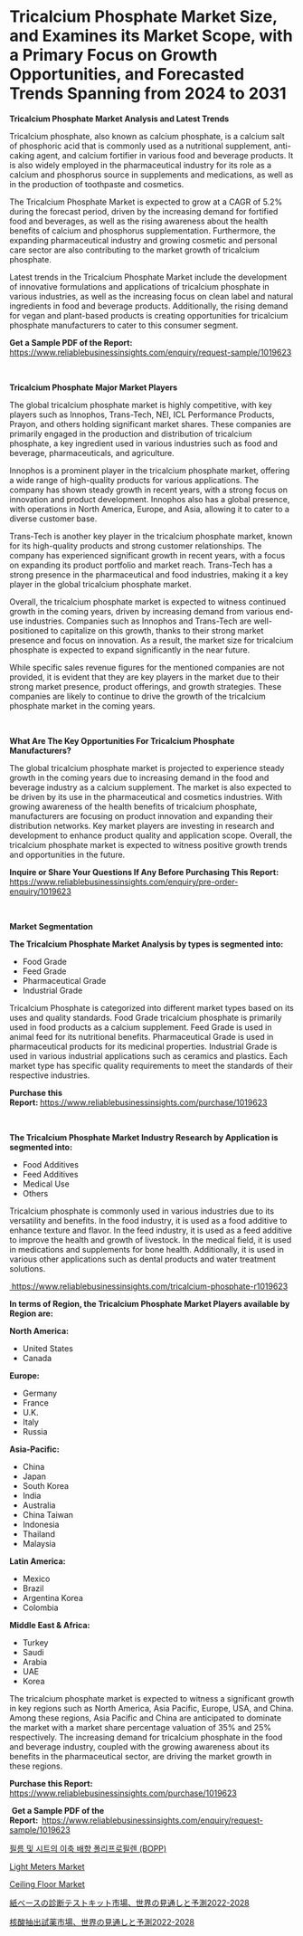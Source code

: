 <p><h1>Tricalcium Phosphate Market Size, and Examines its Market Scope, with a Primary Focus on Growth Opportunities, and Forecasted Trends Spanning from 2024 to 2031</h1></p><p><strong>Tricalcium Phosphate Market Analysis and Latest Trends</strong></p>
<p><p>Tricalcium phosphate, also known as calcium phosphate, is a calcium salt of phosphoric acid that is commonly used as a nutritional supplement, anti-caking agent, and calcium fortifier in various food and beverage products. It is also widely employed in the pharmaceutical industry for its role as a calcium and phosphorus source in supplements and medications, as well as in the production of toothpaste and cosmetics.</p><p>The Tricalcium Phosphate Market is expected to grow at a CAGR of 5.2% during the forecast period, driven by the increasing demand for fortified food and beverages, as well as the rising awareness about the health benefits of calcium and phosphorus supplementation. Furthermore, the expanding pharmaceutical industry and growing cosmetic and personal care sector are also contributing to the market growth of tricalcium phosphate.</p><p>Latest trends in the Tricalcium Phosphate Market include the development of innovative formulations and applications of tricalcium phosphate in various industries, as well as the increasing focus on clean label and natural ingredients in food and beverage products. Additionally, the rising demand for vegan and plant-based products is creating opportunities for tricalcium phosphate manufacturers to cater to this consumer segment.</p></p>
<p><strong>Get a Sample PDF of the Report:&nbsp;</strong> <a href="https://www.reliablebusinessinsights.com/enquiry/request-sample/1019623">https://www.reliablebusinessinsights.com/enquiry/request-sample/1019623</a></p>
<p>&nbsp;</p>
<p><strong>Tricalcium Phosphate Major Market Players</strong></p>
<p><p>The global tricalcium phosphate market is highly competitive, with key players such as Innophos, Trans-Tech, NEI, ICL Performance Products, Prayon, and others holding significant market shares. These companies are primarily engaged in the production and distribution of tricalcium phosphate, a key ingredient used in various industries such as food and beverage, pharmaceuticals, and agriculture.</p><p>Innophos is a prominent player in the tricalcium phosphate market, offering a wide range of high-quality products for various applications. The company has shown steady growth in recent years, with a strong focus on innovation and product development. Innophos also has a global presence, with operations in North America, Europe, and Asia, allowing it to cater to a diverse customer base.</p><p>Trans-Tech is another key player in the tricalcium phosphate market, known for its high-quality products and strong customer relationships. The company has experienced significant growth in recent years, with a focus on expanding its product portfolio and market reach. Trans-Tech has a strong presence in the pharmaceutical and food industries, making it a key player in the global tricalcium phosphate market.</p><p>Overall, the tricalcium phosphate market is expected to witness continued growth in the coming years, driven by increasing demand from various end-use industries. Companies such as Innophos and Trans-Tech are well-positioned to capitalize on this growth, thanks to their strong market presence and focus on innovation. As a result, the market size for tricalcium phosphate is expected to expand significantly in the near future.</p><p>While specific sales revenue figures for the mentioned companies are not provided, it is evident that they are key players in the market due to their strong market presence, product offerings, and growth strategies. These companies are likely to continue to drive the growth of the tricalcium phosphate market in the coming years.</p></p>
<p>&nbsp;</p>
<p><strong>What Are The Key Opportunities For Tricalcium Phosphate Manufacturers?</strong></p>
<p><p>The global tricalcium phosphate market is projected to experience steady growth in the coming years due to increasing demand in the food and beverage industry as a calcium supplement. The market is also expected to be driven by its use in the pharmaceutical and cosmetics industries. With growing awareness of the health benefits of tricalcium phosphate, manufacturers are focusing on product innovation and expanding their distribution networks. Key market players are investing in research and development to enhance product quality and application scope. Overall, the tricalcium phosphate market is expected to witness positive growth trends and opportunities in the future.</p></p>
<p><strong>Inquire or Share Your Questions If Any Before Purchasing This Report:</strong> <a href="https://www.reliablebusinessinsights.com/enquiry/pre-order-enquiry/1019623">https://www.reliablebusinessinsights.com/enquiry/pre-order-enquiry/1019623</a></p>
<p>&nbsp;</p>
<p><strong>Market Segmentation</strong></p>
<p><strong>The Tricalcium Phosphate Market Analysis by types is segmented into:</strong></p>
<p><ul><li>Food Grade</li><li>Feed Grade</li><li>Pharmaceutical Grade</li><li>Industrial Grade</li></ul></p>
<p><p>Tricalcium Phosphate is categorized into different market types based on its uses and quality standards. Food Grade tricalcium phosphate is primarily used in food products as a calcium supplement. Feed Grade is used in animal feed for its nutritional benefits. Pharmaceutical Grade is used in pharmaceutical products for its medicinal properties. Industrial Grade is used in various industrial applications such as ceramics and plastics. Each market type has specific quality requirements to meet the standards of their respective industries.</p></p>
<p><strong>Purchase this Report:&nbsp;</strong><a href="https://www.reliablebusinessinsights.com/purchase/1019623">https://www.reliablebusinessinsights.com/purchase/1019623</a></p>
<p>&nbsp;</p>
<p><strong>The Tricalcium Phosphate Market Industry Research by Application is segmented into:</strong></p>
<p><ul><li>Food Additives</li><li>Feed Additives</li><li>Medical Use</li><li>Others</li></ul></p>
<p><p>Tricalcium phosphate is commonly used in various industries due to its versatility and benefits. In the food industry, it is used as a food additive to enhance texture and flavor. In the feed industry, it is used as a feed additive to improve the health and growth of livestock. In the medical field, it is used in medications and supplements for bone health. Additionally, it is used in various other applications such as dental products and water treatment solutions.</p></p>
<p><a href="https://www.reliablebusinessinsights.com/tricalcium-phosphate-r1019623">&nbsp;https://www.reliablebusinessinsights.com/tricalcium-phosphate-r1019623</a></p>
<p><strong>In terms of Region, the Tricalcium Phosphate Market Players available by Region are:</strong></p>
<p>
    <p> <strong> North America: </strong>
        <ul>
            <li>United States</li>
            <li>Canada</li>
        </ul>
        </p> 
    <p> <strong> Europe: </strong>
        <ul>
            <li>Germany</li>
            <li>France</li>
            <li>U.K.</li>
            <li>Italy</li>
            <li>Russia</li>
        </ul>
        </p> 
    <p> <strong> Asia-Pacific: </strong>
        <ul>
            <li>China</li>
            <li>Japan</li>
            <li>South Korea</li>
            <li>India</li>
            <li>Australia</li>
            <li>China Taiwan</li>
            <li>Indonesia</li>
            <li>Thailand</li>
            <li>Malaysia</li>
        </ul>
        </p> 
    <p> <strong> Latin America: </strong>
        <ul>
            <li>Mexico</li>
            <li>Brazil</li>
            <li>Argentina Korea</li>
            <li>Colombia</li>
        </ul>
        </p> 
    <p> <strong> Middle East & Africa: </strong>
        <ul>
            <li>Turkey</li>
            <li>Saudi</li>
            <li>Arabia</li>
            <li>UAE</li>
            <li>Korea</li>
        </ul>
    </p>
    </p>
<p><p>The tricalcium phosphate market is expected to witness a significant growth in key regions such as North America, Asia Pacific, Europe, USA, and China. Among these regions, Asia Pacific and China are anticipated to dominate the market with a market share percentage valuation of 35% and 25% respectively. The increasing demand for tricalcium phosphate in the food and beverage industry, coupled with the growing awareness about its benefits in the pharmaceutical sector, are driving the market growth in these regions.</p></p>
<p><strong>Purchase this Report: </strong><a href="https://www.reliablebusinessinsights.com/purchase/1019623">https://www.reliablebusinessinsights.com/purchase/1019623</a></p>
<p>&nbsp;<strong>Get a Sample PDF of the Report:&nbsp;&nbsp;</strong><a href="https://www.reliablebusinessinsights.com/enquiry/request-sample/1019623">https://www.reliablebusinessinsights.com/enquiry/request-sample/1019623</a></p>
<p><strong></strong></p>
<p><p><a href="https://medium.com/@earnesteidenreichja/%EA%B8%80%EB%A1%9C%EB%B2%8C-%EC%96%91%EB%B0%A9%ED%96%A5-%ED%8F%B4%EB%A6%AC%ED%94%84%EB%A1%9C%ED%95%84%EB%A0%8C-bopp-%ED%95%84%EB%A6%84-%EB%B0%8F-%EC%8B%9C%ED%8A%B8-%EC%8B%9C%EC%9E%A5%EC%9D%98-%EC%A2%85%ED%95%A9%EC%A0%81%EC%9D%B8-%EB%B6%84%EC%84%9D-%EC%84%B1%EC%9E%A5-%EC%B6%94%EC%84%B8-%EB%B0%8F-%EC%8B%9C%EC%9E%A5-%EC%98%88%EC%B8%A1-2024-2031-06073fcee040">필름 및 시트의 이축 배향 폴리프로필렌 (BOPP)</a></p><p><a href="https://www.linkedin.com/pulse/light-meters-market-research-report-its-history-forecast-0gdee">Light Meters Market</a></p><p><a href="https://github.com/JameTravis/Market-Research-Report-List-5/blob/main/ceiling-floor-market.md">Ceiling Floor Market</a></p><p><a href="https://medium.com/@jackrichards5445/%E3%83%9A%E3%83%BC%E3%83%91%E3%83%BC%E3%83%99%E3%83%BC%E3%82%B9%E3%81%AE%E8%A8%BA%E6%96%AD%E3%83%86%E3%82%B9%E3%83%88%E3%82%AD%E3%83%83%E3%83%88%E5%B8%82%E5%A0%B4-%E3%82%B0%E3%83%AD%E3%83%BC%E3%83%90%E3%83%AB%E3%81%AA%E8%A6%8B%E9%80%9A%E3%81%97%E3%81%A82022%E5%B9%B4%E3%81%8B%E3%82%892028%E5%B9%B4%E3%81%BE%E3%81%A7%E3%81%AE%E4%BA%88%E6%B8%AC%E5%B8%82%E5%A0%B4%E3%82%B7%E3%82%A7%E3%82%A2%E3%81%8A%E3%82%88%E3%81%B3%E6%96%B0%E3%81%97%E3%81%84%E3%83%88%E3%83%AC%E3%83%B3%E3%83%89%E5%88%86%E6%9E%90-%E3%81%9D%E3%81%AE%E3%82%BF%E3%82%A4%E3%83%97-%E3%82%A2%E3%83%97%E3%83%AA%E3%82%B1%E3%83%BC%E3%82%B7%E3%83%A7%E3%83%B3-%E3%82%A8%E3%83%B3%E3%83%89%E3%83%A6%E3%83%BC%E3%82%B9%E3%81%AB%E3%82%88%E3%82%8B2024%E5%B9%B4%E3%81%8B%E3%82%892031%E5%B9%B4-c90f6d7fabdf">紙ベースの診断テストキット市場、世界の見通しと予測2022-2028</a></p><p><a href="https://medium.com/@jackrichards5445/%E6%A0%B8%E9%85%B8%E6%8A%BD%E5%87%BA%E8%A9%A6%E8%96%AC%E5%B8%82%E5%A0%B4-2022%E5%B9%B4%E3%81%8B%E3%82%892028%E5%B9%B4%E3%81%AE%E3%82%B0%E3%83%AD%E3%83%BC%E3%83%90%E3%83%AB%E5%B1%95%E6%9C%9B%E3%81%A8%E4%BA%88%E6%B8%AC-2024%E5%B9%B4%E3%81%8B%E3%82%892031%E5%B9%B4%E3%81%BE%E3%81%A7%E3%81%AE%E5%B8%82%E5%A0%B4%E6%88%90%E9%95%B7%E8%A6%8B%E9%80%9A%E3%81%97-%E5%B8%82%E5%A0%B4%E3%81%AE%E3%83%88%E3%83%AC%E3%83%B3%E3%83%89%E5%88%86%E6%9E%90%E3%81%A8%E3%81%97%E3%81%A6-%E3%82%A2%E3%83%97%E3%83%AA%E3%82%B1%E3%83%BC%E3%82%B7%E3%83%A7%E3%83%B3-%E5%9C%B0%E5%9F%9F%E5%B1%95%E6%9C%9B-%E5%8F%8E%E7%9B%8A%E3%81%AB%E3%82%88%E3%82%8B-cagr%E3%81%AE%E4%BA%88%E6%B8%AC-7e29597ed776">核酸抽出試薬市場、世界の見通しと予測2022-2028</a></p></p>